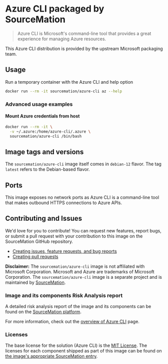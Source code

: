 # Azure CLI packaged by SourceMation

> Azure CLI is Microsoft's command-line tool that provides a great experience for managing Azure resources.

This Azure CLI distribution is provided by the upstream Microsoft packaging team.

## Usage

Run a temporary container with the Azure CLI and help option

```bash
docker run --rm -it sourcemation/azure-cli az --help
```

### Advanced usage examples

#### Mount Azure credentials from host

```bash
docker run --rm -it \
  -v ~/.azure:/home/azure-cli/.azure \
  sourcemation/azure-cli /bin/bash
```

## Image tags and versions

The `sourcemation/azure-cli` image itself comes in `debian-12` flavor. The tag `latest` refers to the Debian-based flavor.

## Ports

This image exposes no network ports as Azure CLI is a command-line tool that makes outbound HTTPS connections to Azure APIs.

## Contributing and Issues

We'd love for you to contribute! You can request new features, report bugs, or submit a pull request with your contribution to this image on the SourceMation GitHub repository.

- [Creating issues, feature requests, and bug reports](https://github.com/SourceMation/images/issues/new/choose)
- [Creating pull requests](https://github.com/SourceMation/images/compare)

**Disclaimer:** The `sourcemation/azure-cli` image is not affiliated with Microsoft Corporation. Microsoft and Azure are trademarks of Microsoft Corporation. The `sourcemation/azure-cli` image is a separate project and is maintained by [SourceMation](https://sourcemation.com).

### Image and its components Risk Analysis report

A detailed risk analysis report of the image and its components can be found on the [SourceMation platform](https://platform.sourcemation.com/images/azure-cli).

For more information, check out the [overview of Azure CLI](https://docs.microsoft.com/en-us/cli/azure/) page.

### Licenses

The base license for the solution (Azure CLI) is the [MIT License](https://github.com/Azure/azure-cli/blob/dev/LICENSE). The licenses for each component shipped as part of this image can be found on [the image's appropriate SourceMation entry](https://platform.sourcemation.com/images/azure-cli).

